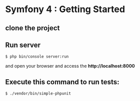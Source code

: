 # Symfony 4 : Getting Started

## clone the project


## Run server

`$ php bin/console server:run`

 and open your browser and access the **http://localhost:8000**
 
 
 

## Execute this command to run tests:

`
$ ./vendor/bin/simple-phpunit
`
